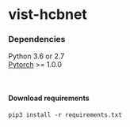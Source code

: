 # vist-hcbnet

### Dependencies
Python 3.6 or 2.7<br>
[Pytorch](https://pytorch.org) >= 1.0.0

<br>

#### Download requirements
```
pip3 install -r requirements.txt
```

